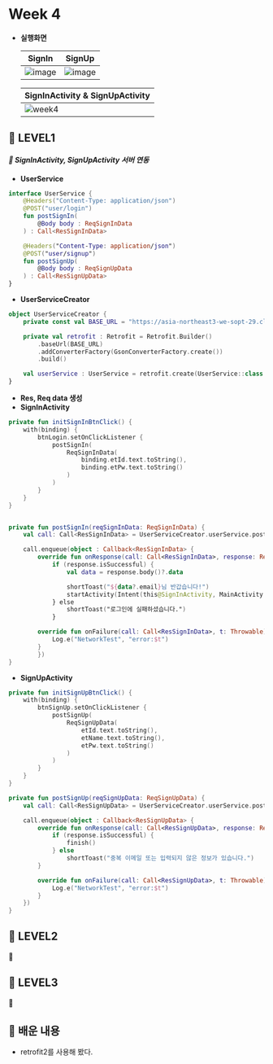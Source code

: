 # Week 4

- **실행화면**

  | SignIn                                                       | SignUp                                                       |
  | ------------------------------------------------------------ | ------------------------------------------------------------ |
  | ![image](https://user-images.githubusercontent.com/70002218/141466383-754ecfb3-1b9e-445d-8c80-ca2e5972d8b5.png) | ![image](https://user-images.githubusercontent.com/70002218/141466518-e23bed2d-e3bd-41be-988e-4bd1772acce2.png) |
  
  
  
  | SignInActivity & SignUpActivity                              |
  | ------------------------------------------------------------ |
  | ![week4](https://user-images.githubusercontent.com/70002218/141466884-7000fbbf-d2f4-44f1-902c-78da4ccae1e4.gif) |



## 🐌 LEVEL1

#### *🍁 SignInActivity, SignUpActivity 서버 연동*

- **UserService**

```kotlin
interface UserService {
    @Headers("Content-Type: application/json")
    @POST("user/login")
    fun postSignIn(
        @Body body : ReqSignInData
    ) : Call<ResSignInData>

    @Headers("Content-Type: application/json")
    @POST("user/signup")
    fun postSignUp(
        @Body body : ReqSignUpData
    ) : Call<ResSignUpData>
}
```

- **UserServiceCreator**

```kotlin
object UserServiceCreator {
    private const val BASE_URL = "https://asia-northeast3-we-sopt-29.cloudfunctions.net/api/"

    private val retrofit : Retrofit = Retrofit.Builder()
        .baseUrl(BASE_URL)
        .addConverterFactory(GsonConverterFactory.create())
        .build()

    val userService : UserService = retrofit.create(UserService::class.java)
}
```

- **Res, Req data 생성**
- **SignInActivity**

```kotlin
private fun initSignInBtnClick() {
    with(binding) {
        btnLogin.setOnClickListener {
            postSignIn(
                ReqSignInData(
                    binding.etId.text.toString(),
                    binding.etPw.text.toString()
                )
            )
        }
    }
}


private fun postSignIn(reqSignInData: ReqSignInData) {
    val call: Call<ResSignInData> = UserServiceCreator.userService.postSignIn(reqSignInData)

    call.enqueue(object : Callback<ResSignInData> {
        override fun onResponse(call: Call<ResSignInData>, response: Response<ResSignInData>) {
            if (response.isSuccessful) {
                val data = response.body()?.data

                shortToast("${data?.email}님 반갑습니다!")
                startActivity(Intent(this@SignInActivity, MainActivity::class.java))
            } else
                shortToast("로그인에 실패하셨습니다.")
            }

        override fun onFailure(call: Call<ResSignInData>, t: Throwable) {
            Log.e("NetworkTest", "error:$t")
        }
        })
}
```

- **SignUpActivity**

```kotlin
private fun initSignUpBtnClick() {
    with(binding) {
        btnSignUp.setOnClickListener {
            postSignUp(
                ReqSignUpData(
                    etId.text.toString(),
                    etName.text.toString(),
                    etPw.text.toString()
                )
            )
        }
    }
}

private fun postSignUp(reqSignUpData: ReqSignUpData) {
    val call: Call<ResSignUpData> = UserServiceCreator.userService.postSignUp(reqSignUpData)

    call.enqueue(object : Callback<ResSignUpData> {
        override fun onResponse(call: Call<ResSignUpData>, response: Response<ResSignUpData>) {
            if (response.isSuccessful) {
                finish()
            } else
                shortToast("중복 이메일 또는 입력되지 않은 정보가 있습니다.")
        }

        override fun onFailure(call: Call<ResSignUpData>, t: Throwable) {
            Log.e("NetworkTest", "error:$t")
        }
    })
}
```



## 🐌 LEVEL2

#### 🍁 



## 🐌 LEVEL3

#### 🍁 



## 🐌 배운 내용

- retrofit2를 사용해 봤다.

